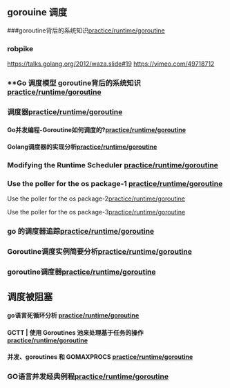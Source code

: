 ## gorouine 调度

###goroutine背后的系统知识[practice/runtime/goroutine](http://www.sizeofvoid.net/goroutine-under-the-hood) 

### robpike
https://talks.golang.org/2012/waza.slide#19
https://vimeo.com/49718712

### **Go 调度模型 goroutine背后的系统知识[practice/runtime/goroutine](http://wudaijun.com/2018/01/go-scheduler/?from=singlemessage)


### 调度器[practice/runtime/goroutine](http://morsmachine.dk/go-scheduler)


#### Go并发编程-Goroutine如何调度的?[practice/runtime/goroutine](https://www.iminho.me/wiki/blog-20.html)

#### Golang调度器的实现分析[practice/runtime/goroutine](https://www.iminho.me/wiki/blog-21.html)


### Modifying the Runtime Scheduler [practice/runtime/goroutine](https://groups.google.com/forum/#!topic/golang-nuts/QAsJqiV7ty0)


### Use the poller for the os package-1 [practice/runtime/goroutine](https://groups.google.com/forum/#!topic/golang-dev/tT8SoKfHty0)

Use the poller for the os package-2[practice/runtime/goroutine](https://go-review.googlesource.com/c/go/+/36799)

Use the poller for the os package-3[practice/runtime/goroutine](https://go-review.googlesource.com/c/go/+/36800)


### go 的调度器追踪[practice/runtime/goroutine](https://studygolang.com/articles/19396)


### Goroutine调度实例简要分析[practice/runtime/goroutine](https://tonybai.com/2017/11/23/the-simple-analysis-of-goroutine-schedule-examples)


### goroutine调度器[practice/runtime/goroutine](https://tonybai.com/2017/06/23/an-intro-about-goroutine-scheduler)


## 调度被阻塞

#### go语言死循环分析 [practice/runtime/goroutine](https://studygolang.com/articles/11881)


#### GCTT | 使用 Goroutines 池来处理基于任务的操作 [practice/runtime/goroutine](https://mp.weixin.qq.com/s/lPB4k9npnpb7RVYn_tvsyA)


#### 并发、goroutines 和 GOMAXPROCS [practice/runtime/goroutine](http://www.goinggo.net/2014/01/concurrency-goroutines-and-gomaxprocs.html)

### GO语言并发经典例程[practice/runtime/goroutine](https://www.jianshu.com/p/63dbec263d2a)